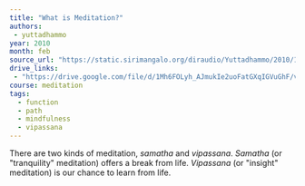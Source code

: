 ```yaml
---
title: "What is Meditation?"
authors:
 - yuttadhammo
year: 2010
month: feb
source_url: "https://static.sirimangalo.org/diraudio/Yuttadhammo/2010/100202_WhatIsMeditation.mp3"
drive_links:
 - "https://drive.google.com/file/d/1Mh6FOLyh_AJmukIe2uoFatGXqIGVuGhF/view?usp=drivesdk"
course: meditation
tags:
  - function
  - path
  - mindfulness
  - vipassana
---
```


There are two kinds of meditation, *samatha* and *vipassana*. *Samatha* (or "tranquility" meditation) offers a break from life. *Vipassana* (or "insight" meditation) is our chance to learn from life.
